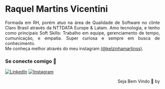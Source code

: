 

<h1
></a>
    Raquel Martins Vicentini</span>
</h1>

<p align="justify"> Formada em RH, porém atuo na área de Qualidade de Software no clinte Claro Brasil através da NTTDATA Europe & Latam. Amo tecnologia, e tenho como principais Soft Skills: Trabalho em equipe, gerenciamento de tempo, cumunicação, e empatia. Super curiosa e sempre em busca de conhecimento.
<br>
 Me conheça melhor através do meu instagram <a href="https://www.instagram.com/kelzinhamartinss/">(@kelzinhamartinss)</a>.</p>
<!--
[![Preview](https://img.shields.io/badge/Portfolio-000?style=for-the-badge&logo=github&logoColor=FF00F6)](https://elidianaandrade.github.io/)
[![GitHub Page](https://img.shields.io/badge/elidianaandrade.github.io-67136f?style=for-the-badge)](https://elidianaandrade.github.io/)
-->

### Se conecte comigo 💜

[![LinkedIn](https://img.shields.io/badge/-LinkedIn-000?style=for-the-badge&logo=linkedin&logoColor=FF00F6&color:FFF)](https://www.linkedin.com/in/raquel-martins-vicentini-bb00721b4/)
[![Instagram](https://img.shields.io/badge/-Instagram-000?style=for-the-badge&logo=instagram&logoColor=FF00F6&color:FFF)](https://www.instagram.com/kelzinhamartinss/)



 
 
 
  <div align="right">Seja Bem Vindo 💜 by <a href="https://github.com/RaquelMartinsVicentini/raquelvicentini>EA</a>.</div>

</details>
